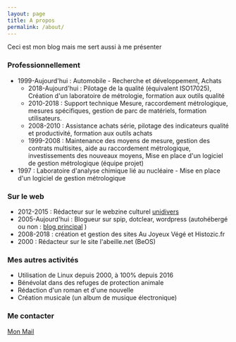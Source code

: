 ```yaml
---
layout: page
title: A propos
permalink: /about/
---
```


Ceci est mon blog mais me sert aussi à me présenter

### Professionnellement
* 1999-Aujourd'hui : Automobile - Recherche et développement, Achats
  * 2018-Aujourd'hui : Pilotage de la qualité (équivalent ISO17025), Création d'un laboratoire de métrologie, formation aux outils qualité 
  * 2010-2018 : Support technique Mesure, raccordement métrologique, mesures spécifiques, gestion de parc de matériels, formation utilisateurs.
  * 2008-2010 : Assistance achats série, pilotage des indicateurs qualité et productivité, formation aux outils achats
  * 1999-2008 : Maintenance des moyens de mesure, gestion des contrats multisites, aide au raccordement métrologique, investissements des nouveaux moyens, Mise en place d'un logiciel de gestion métrologique (équipe projet)  
* 1997 : Laboratoire d'analyse chimique lié au nucléaire - Mise en place d'un logiciel de gestion métrologique

### Sur le web
* 2012-2015 : Rédacteur sur le webzine culturel [unidivers](https://www.unidivers.fr)
* 2005-Aujourd'hui : Blogueur sur spip, dotclear, wordpress (autohébergé ou non : [blog principal](https://cheziceman.wordpress.com) )
* 2008-2018 : création et gestion des sites Au Joyeux Végé et Histozic.fr
* 2000 : Rédacteur sur le site l'abeille.net (BeOS)

### Mes autres activités
* Utilisation de Linux depuis 2000, à 100% depuis 2016
* Bénévolat dans des refuges de protection animale
* Rédaction d'un roman et d'une nouvelle
* Création musicale (un album de musique électronique)

### Me contacter
[Mon Mail](mailto:icemanfr75@gmail.com)

